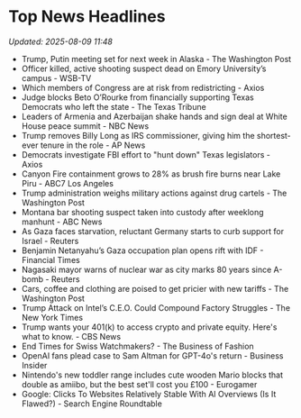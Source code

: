 # Top News Headlines

_Updated: 2025-08-09 11:48_

- Trump, Putin meeting set for next week in Alaska - The Washington Post
- Officer killed, active shooting suspect dead on Emory University’s campus - WSB-TV
- Which members of Congress are at risk from redistricting - Axios
- Judge blocks Beto O’Rourke from financially supporting Texas Democrats who left the state - The Texas Tribune
- Leaders of Armenia and Azerbaijan shake hands and sign deal at White House peace summit - NBC News
- Trump removes Billy Long as IRS commissioner, giving him the shortest-ever tenure in the role - AP News
- Democrats investigate FBI effort to "hunt down" Texas legislators - Axios
- Canyon Fire containment grows to 28% as brush fire burns near Lake Piru - ABC7 Los Angeles
- Trump administration weighs military actions against drug cartels - The Washington Post
- Montana bar shooting suspect taken into custody after weeklong manhunt - ABC News
- As Gaza faces starvation, reluctant Germany starts to curb support for Israel - Reuters
- Benjamin Netanyahu’s Gaza occupation plan opens rift with IDF - Financial Times
- Nagasaki mayor warns of nuclear war as city marks 80 years since A-bomb - Reuters
- Cars, coffee and clothing are poised to get pricier with new tariffs - The Washington Post
- Trump Attack on Intel’s C.E.O. Could Compound Factory Struggles - The New York Times
- Trump wants your 401(k) to access crypto and private equity. Here's what to know. - CBS News
- End Times for Swiss Watchmakers? - The Business of Fashion
- OpenAI fans plead case to Sam Altman for GPT-4o's return - Business Insider
- Nintendo's new toddler range includes cute wooden Mario blocks that double as amiibo, but the best set'll cost you £100 - Eurogamer
- Google: Clicks To Websites Relatively Stable With AI Overviews (Is It Flawed?) - Search Engine Roundtable